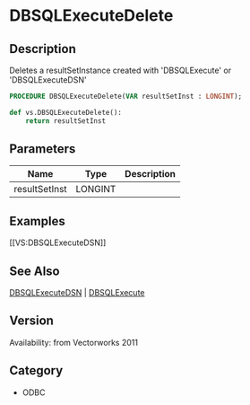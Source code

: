 # DBSQLExecuteDelete

## Description
Deletes a resultSetInstance created with 'DBSQLExecute' or 'DBSQLExecuteDSN'

```pascal
PROCEDURE DBSQLExecuteDelete(VAR resultSetInst : LONGINT);
```

```python
def vs.DBSQLExecuteDelete():
    return resultSetInst
```

## Parameters
|Name|Type|Description|
|---|---|---|
|resultSetInst|LONGINT|   |

## Examples
[[VS:DBSQLExecuteDSN]]

## See Also
[DBSQLExecuteDSN](DBSQLExecuteDSN.md) | [DBSQLExecute](DBSQLExecute.md)

## Version
Availability: from Vectorworks 2011

## Category
* ODBC


